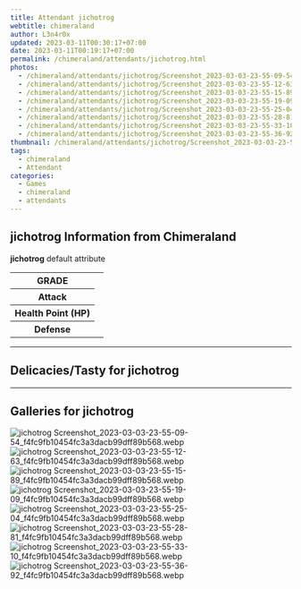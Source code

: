```yaml
---
title: Attendant jichotrog
webtitle: chimeraland
author: L3n4r0x
updated: 2023-03-11T00:30:17+07:00
date: 2023-03-11T00:19:17+07:00
permalink: /chimeraland/attendants/jichotrog.html
photos:
  - /chimeraland/attendants/jichotrog/Screenshot_2023-03-03-23-55-09-54_f4fc9fb10454fc3a3dacb99dff89b568.webp
  - /chimeraland/attendants/jichotrog/Screenshot_2023-03-03-23-55-12-63_f4fc9fb10454fc3a3dacb99dff89b568.webp
  - /chimeraland/attendants/jichotrog/Screenshot_2023-03-03-23-55-15-89_f4fc9fb10454fc3a3dacb99dff89b568.webp
  - /chimeraland/attendants/jichotrog/Screenshot_2023-03-03-23-55-19-09_f4fc9fb10454fc3a3dacb99dff89b568.webp
  - /chimeraland/attendants/jichotrog/Screenshot_2023-03-03-23-55-25-04_f4fc9fb10454fc3a3dacb99dff89b568.webp
  - /chimeraland/attendants/jichotrog/Screenshot_2023-03-03-23-55-28-81_f4fc9fb10454fc3a3dacb99dff89b568.webp
  - /chimeraland/attendants/jichotrog/Screenshot_2023-03-03-23-55-33-10_f4fc9fb10454fc3a3dacb99dff89b568.webp
  - /chimeraland/attendants/jichotrog/Screenshot_2023-03-03-23-55-36-92_f4fc9fb10454fc3a3dacb99dff89b568.webp
thumbnail: /chimeraland/attendants/jichotrog/Screenshot_2023-03-03-23-55-09-54_f4fc9fb10454fc3a3dacb99dff89b568.webp
tags:
  - chimeraland
  - Attendant
categories:
  - Games
  - chimeraland
  - attendants
---
```


<section id="bootstrap-wrapper"><link rel="stylesheet" href="https://rawcdn.githack.com/dimaslanjaka/Web-Manajemen/0c3b5aa1813bd4abcd2c11bf3e37928b15c28664/css/bootstrap-5-3-0-alpha3-wrapper.css"/><h2 id="attribute">jichotrog Information from Chimeraland</h2><p><b>jichotrog</b> default attribute <table><tr><th>GRADE</th><td></td></tr><tr><th>Attack</th><td></td></tr><tr><th>Health Point (HP)</th><td></td></tr><tr><th>Defense</th><td></td></tr></table></p><hr/><h2 id="delicacies">Delicacies/Tasty for jichotrog</h2><div class="bg-dark text-light"></div><hr/><div id="gallery"><h2>Galleries for jichotrog</h2><div class="row"><div class="col-lg-6 col-12"><img src="/chimeraland/attendants/jichotrog/Screenshot_2023-03-03-23-55-09-54_f4fc9fb10454fc3a3dacb99dff89b568.webp" alt="jichotrog Screenshot_2023-03-03-23-55-09-54_f4fc9fb10454fc3a3dacb99dff89b568.webp"/></div><div class="col-lg-6 col-12"><img src="/chimeraland/attendants/jichotrog/Screenshot_2023-03-03-23-55-12-63_f4fc9fb10454fc3a3dacb99dff89b568.webp" alt="jichotrog Screenshot_2023-03-03-23-55-12-63_f4fc9fb10454fc3a3dacb99dff89b568.webp"/></div><div class="col-lg-6 col-12"><img src="/chimeraland/attendants/jichotrog/Screenshot_2023-03-03-23-55-15-89_f4fc9fb10454fc3a3dacb99dff89b568.webp" alt="jichotrog Screenshot_2023-03-03-23-55-15-89_f4fc9fb10454fc3a3dacb99dff89b568.webp"/></div><div class="col-lg-6 col-12"><img src="/chimeraland/attendants/jichotrog/Screenshot_2023-03-03-23-55-19-09_f4fc9fb10454fc3a3dacb99dff89b568.webp" alt="jichotrog Screenshot_2023-03-03-23-55-19-09_f4fc9fb10454fc3a3dacb99dff89b568.webp"/></div><div class="col-lg-6 col-12"><img src="/chimeraland/attendants/jichotrog/Screenshot_2023-03-03-23-55-25-04_f4fc9fb10454fc3a3dacb99dff89b568.webp" alt="jichotrog Screenshot_2023-03-03-23-55-25-04_f4fc9fb10454fc3a3dacb99dff89b568.webp"/></div><div class="col-lg-6 col-12"><img src="/chimeraland/attendants/jichotrog/Screenshot_2023-03-03-23-55-28-81_f4fc9fb10454fc3a3dacb99dff89b568.webp" alt="jichotrog Screenshot_2023-03-03-23-55-28-81_f4fc9fb10454fc3a3dacb99dff89b568.webp"/></div><div class="col-lg-6 col-12"><img src="/chimeraland/attendants/jichotrog/Screenshot_2023-03-03-23-55-33-10_f4fc9fb10454fc3a3dacb99dff89b568.webp" alt="jichotrog Screenshot_2023-03-03-23-55-33-10_f4fc9fb10454fc3a3dacb99dff89b568.webp"/></div><div class="col-lg-6 col-12"><img src="/chimeraland/attendants/jichotrog/Screenshot_2023-03-03-23-55-36-92_f4fc9fb10454fc3a3dacb99dff89b568.webp" alt="jichotrog Screenshot_2023-03-03-23-55-36-92_f4fc9fb10454fc3a3dacb99dff89b568.webp"/></div></div></div></section>